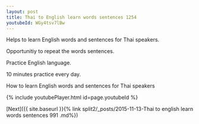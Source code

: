 ```yaml
---
layout: post
title: Thai to English learn words sentences 1254 
youtubeId: WGy4tsv7lBw
---
```

 
 
Helps to learn English words and sentences for Thai speakers.

Opportunitiy to repeat the words sentences. 

Practice English language. 
 
10 minutes practice every day. 
 
How to learn English words and sentences for Thai speakers 
 
{% include youtubePlayer.html id=page.youtubeId %}
 
 
[Next]({{ site.baseurl }}{% link  split2/_posts/2015-11-13-Thai to english learn words sentences 991 .md%})
 
